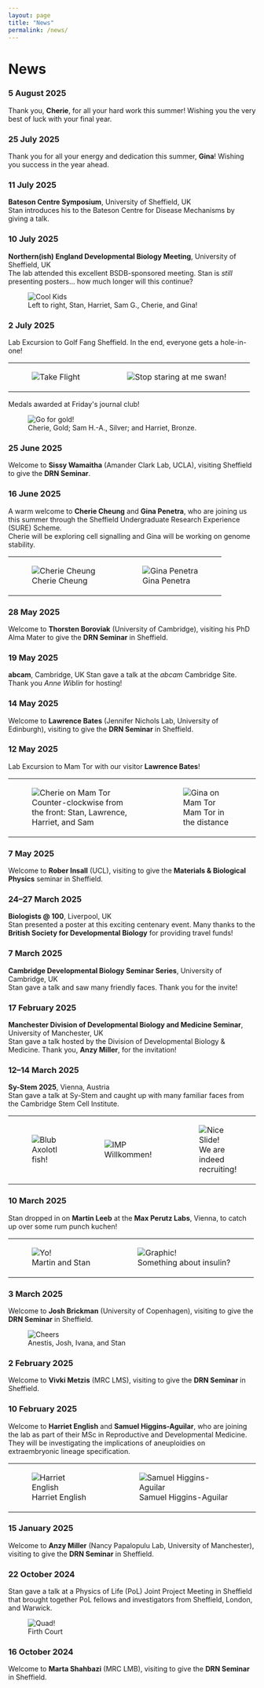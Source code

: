 ```yaml
---
layout: page
title: "News"
permalink: /news/
---
```


# News

### 5 August 2025  
Thank you, **Cherie**, for all your hard work this summer! Wishing you the very best of luck with your final year.

### 25 July 2025  
Thank you for all your energy and dedication this summer, **Gina**! Wishing you success in the year ahead.

### 11 July 2025  
**Bateson Centre Symposium**, University of Sheffield, UK  
Stan introduces his to the Bateson Centre for Disease Mechanisms by giving a talk. 

### 10 July 2025  
**Northern(ish) England Developmental Biology Meeting**, University of Sheffield, UK  
The lab attended this excellent BSDB-sponsored meeting. Stan is *still* presenting posters... how much longer will this continue?

<figure>
  <img src="/assets/images/news/20250710-NEDB.jpg" class="news-photo" alt="Cool Kids">
  <figcaption>Left to right, Stan, Harriet, Sam G., Cherie, and Gina!</figcaption>
</figure>

### 2 July 2025  
Lab Excursion to Golf Fang Sheffield. In the end, everyone gets a hole-in-one!

<table>
  <tr>
    <td>
      <figure>
        <img src="/assets/images/news/20250702-golf_fang-plane.jpg" class="news-photo" alt="Take Flight">
      </figure>
    </td>
    <td>
      <figure>
        <img src="/assets/images/news/20250702-golf_fang-swan.jpg" class="news-photo" alt="Stop staring at me swan!">
      </figure>
    </td>
  </tr>
</table>

Medals awarded at Friday's journal club!


<figure>
	<img src="/assets/images/news/20250704-golf_fang-medalists.jpg" class="news-photo" alt="Go for gold!">
	<figcaption>Cherie, Gold; Sam H.-A., Silver; and Harriet, Bronze.</figcaption>
</figure>

### 25 June 2025  
Welcome to **Sissy Wamaitha** (Amander Clark Lab, UCLA), visiting Sheffield to give the **DRN Seminar**.

### 16 June 2025  
A warm welcome to **Cherie Cheung** and **Gina Penetra**, who are joining us this summer through the Sheffield Undergraduate Research Experience (SURE) Scheme.  
Cherie will be exploring cell signalling and Gina will be working on genome stability.

<table>
  <tr>
    <td>
      <figure>
        <img src="/assets/images/people/cherie_cheung.jpg" class="news-photo" alt="Cherie Cheung">
        <figcaption>Cherie Cheung</figcaption>
      </figure>
    </td>
    <td>
      <figure>
        <img src="/assets/images/people/gina_penetra.jpg" class="news-photo" alt="Gina Penetra">
        <figcaption>Gina Penetra</figcaption>
      </figure>
    </td>
  </tr>
</table>

### 28 May 2025 
Welcome to **Thorsten Boroviak** (University of Cambridge), visiting his PhD Alma Mater to give the **DRN Seminar** in Sheffield.

### 19 May 2025 
**abcam**, Cambridge, UK
Stan gave a talk at the *abcam* Cambridge Site. Thank you *Anne Wiblin* for hosting! 

### 14 May 2025  
Welcome to **Lawrence Bates** (Jennifer Nichols Lab, University of Edinburgh), visiting to give the **DRN Seminar** in Sheffield.

### 12 May 2025  
Lab Excursion to Mam Tor with our visitor **Lawrence Bates**!

<table>
  <tr>
    <td>
      <figure>
        <img src="/assets/images/news/20250512-mam_tor-1.jpg" class="news-photo" alt="Cherie on Mam Tor">
        <figcaption>Counter-clockwise from the front: Stan, Lawrence, Harriet, and Sam</figcaption>
      </figure>
    </td>
    <td>
      <figure>
        <img src="/assets/images/news/20250512-mam_tor-2.jpg" class="news-photo" alt="Gina on Mam Tor">
        <figcaption>Mam Tor in the distance</figcaption>
      </figure>
    </td>
  </tr>
</table>

### 7 May 2025  
Welcome to **Rober Insall** (UCL), visiting to give the **Materials & Biological Physics** seminar in Sheffield.

### 24–27 March 2025  
**Biologists @ 100**, Liverpool, UK  
Stan presented a poster at this exciting centenary event. Many thanks to the **British Society for Developmental Biology** for providing travel funds!

### 7 March 2025  
**Cambridge Developmental Biology Seminar Series**, University of Cambridge, UK  
Stan gave a talk and saw many friendly faces. Thank you for the invite!

### 17 February 2025  
**Manchester Division of Developmental Biology and Medicine Seminar**, University of Manchester, UK  
Stan gave a talk hosted by the Division of Developmental Biology & Medicine. Thank you, **Anzy Miller**, for the invitation!



### 12–14 March 2025  
**Sy-Stem 2025**, Vienna, Austria  
Stan gave a talk at Sy-Stem and caught up with many familiar faces from the Cambridge Stem Cell Institute.

<table>
<tr>
  <td>
    <figure>
      <img src="/assets/images/news/20250312_SystemTalk-1.jpg" class="news-photo" alt="Blub">
      <figcaption>Axolotl fish!</figcaption>
    </figure>
  </td>
  <td>
    <figure>
      <img src="/assets/images/news/20250312_SystemTalk-2.jpg" class="news-photo" alt="IMP">
      <figcaption>Willkommen!</figcaption>
    </figure>
  </td>
  <td>
    <figure>
      <img src="/assets/images/news/20250312_SystemTalk-3.jpg" class="news-photo" alt="Nice Slide!">
      <figcaption>We are indeed recruiting!</figcaption>
    </figure>
  </td>
</tr>
</table>

### 10 March 2025  
Stan dropped in on **Martin Leeb** at the **Max Perutz Labs**, Vienna, to catch up over some rum punch kuchen!

<table>
<tr>
  <td>
    <figure>
      <img src="/assets/images/news/20250310_martin.jpg" class="news-photo" alt="Yo!">
      <figcaption>Martin and Stan</figcaption>
    </figure>
  </td>
  <td>
    <figure>
      <img src="/assets/images/news/20250310_max-perutz.jpg" class="news-photo" alt="Graphic!">
      <figcaption>Something about insulin?</figcaption>
    </figure>
  </td>
</tr>
</table>

### 3 March 2025  
Welcome to **Josh Brickman** (University of Copenhagen), visiting to give the **DRN Seminar** in Sheffield.

<figure>
	<img src="/assets/images/news/20250303-josh_visit.jpg" class="news-photo" alt="Cheers">
	<figcaption>Anestis, Josh, Ivana, and Stan</figcaption>
</figure>

### 2 February 2025 
Welcome to **Vivki Metzis** (MRC LMS), visiting to give the **DRN Seminar** in Sheffield.

### 10 February 2025  
Welcome to **Harriet English** and **Samuel Higgins-Aguilar**, who are joining the lab as part of their MSc in Reproductive and Developmental Medicine.  
They will be investigating the implications of aneuploidies on extraembryonic lineage specification.

<table>
<tr>
  <td>
    <figure>
      <img src="/assets/images/people/harriet_english.jpg" class="news-photo" alt="Harriet English">
      <figcaption>Harriet English</figcaption>
    </figure>
  </td>
  <td>
    <figure>
      <img src="/assets/images/people/samuel_higgins-aguilar.jpg" class="news-photo" alt="Samuel Higgins-Aguilar">
      <figcaption>Samuel Higgins-Aguilar</figcaption>
    </figure>
  </td>
</tr>
</table>

### 15 January 2025 
Welcome to **Anzy Miller** (Nancy Papalopulu Lab, University of Manchester), visiting to give the **DRN Seminar** in Sheffield.

### 22 October 2024
Stan gave a talk at a Physics of Life (PoL) Joint Project Meeting in Sheffield that brought together PoL fellows and investigators from Sheffield, London, and Warwick.

<figure>
	<img src="/assets/images/news/20241022_firth_court.jpg" class="news-photo" alt="Quad!">
	<figcaption>Firth Court</figcaption>
</figure>


### 16 October 2024 
Welcome to **Marta Shahbazi** (MRC LMB), visiting to give the **DRN Seminar** in Sheffield.
